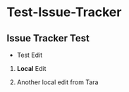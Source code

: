 Test-Issue-Tracker
==================

Issue Tracker Test
-------------------

* Test Edit

1. <b>Local</b> Edit

2. Another local edit from Tara
